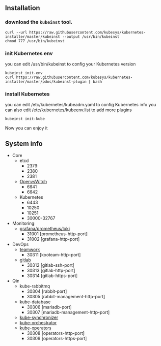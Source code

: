 ## Installation

### download the `kubeinst` tool.

```
curl --url https://raw.githubusercontent.com/kubesys/kubernetes-installer/master/kubeinst --output /usr/bin/kubeinst
chmod 777 /usr/bin/kubeinst
```

### init Kubernetes env

you can edit /usr/bin/kubeinst to config your Kubernetes version

```
kubeinst init-env
curl https://raw.githubusercontent.com/kubesys/kubernetes-installer/master/pdos/kubeinst-plugin | bash
```

### install Kubernetes

you can  edit /etc/kubernetes/kubeadm.yaml to config Kubernetes info
you can also edit /etc/kubernetes/kubeenv.list to add more plugins

```
kubeinst init-kube
```


Now you can enjoy it


## System info

- Core
  - etcd
    - 2379
    - 2380
    - 2381
  - [OpenvsWitch](https://github.com/kubesys/kubernetes-libnvf)
    - 6641
    - 6642
  - Kubernetes
    - 6443
    - 10250
    - 10251
    - 30000-32767
- Monitoring
  - [grafana/prometheus/loki](https://github.com/kubesys/kubernetes-tools/tree/master/ops/prom)
    - 31001 [prometheus-http-port]
    - 31002 [grafana-http-port]
- DevOps
  - [teamwork](https://github.com/kubesys/kubernetes-tools/tree/master/dev/team)
    - 30311 [kooteam-http-port]
  - [gitlab](https://github.com/kubesys/kubernetes-tools/tree/master/dev/gitlab)
    - 30312 [gitlab-ssh-port]
    - 30313 [gitlab-http-port]
    - 30314 [gitlab-https-port]
- Qin
  - kube-rabbitmq
    - 30304 [rabbit-port]
    - 30305 [rabbit-management-http-port]
  - kube-database
    - 30306 [mariadb-port]
    - 30307 [mariadb-management-http-port]
  - [kube-synchronizer](https://github.com/kubesys/kubernetes-synchronizer)
  - [kube-orchestrator](https://github.com/kubesys/kubernetes-orchestrator)
  - [kube-operators](https://github.com/kubesys/kubernetes-operators)
    - 30308 [operators-http-port]
    - 30309 [operators-https-port]
